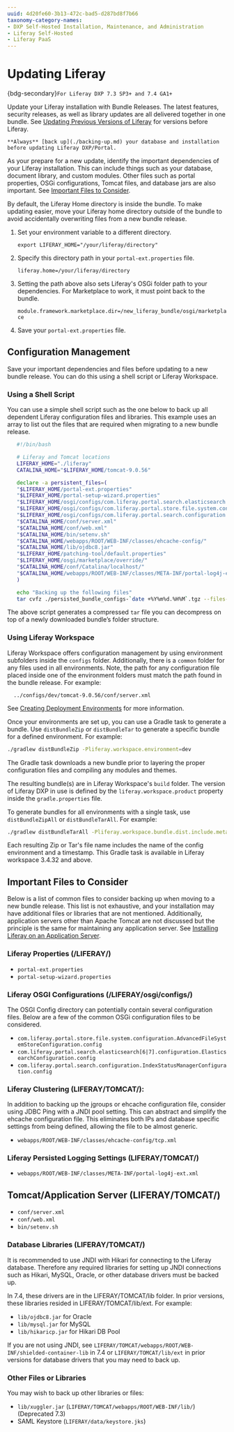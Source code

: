 ```yaml
---
uuid: 4d20fe60-3b13-472c-bad5-d287bd8f7b66
taxonomy-category-names:
- DXP Self-Hosted Installation, Maintenance, and Administration
- Liferay Self-Hosted
- Liferay PaaS
---
```

# Updating Liferay

{bdg-secondary}`For Liferay DXP 7.3 SP3+ and 7.4 GA1+`

Update your Liferay installation with Bundle Releases. The latest features, security releases, as well as library updates are all delivered together in one bundle. See [Updating Previous Versions of Liferay](./updating-previous-versions-of-liferay.md) for versions before Liferay.

```{warning}
**Always** [back up](./backing-up.md) your database and installation before updating Liferay DXP/Portal.
```

As your prepare for a new update, identify the important dependencies of your Liferay installation. This can include things such as your database, document library, and custom modules. Other files such as portal properties, OSGi configurations, Tomcat files, and database jars are also important. See [Important Files to Consider](#important-files-to-consider).

By default, the Liferay Home directory is inside the bundle. To make updating easier, move your Liferay home directory outside of the bundle to avoid accidentally overwriting files from a new bundle release.

1. Set your environment variable to a different directory.

   `export LIFERAY_HOME="/your/liferay/directory"`

1. Specify this directory path in your `portal-ext.properties` file.

   `liferay.home=/your/liferay/directory`

1. Setting the path above also sets Liferay's OSGi folder path to your dependencies. For Marketplace to work, it must point back to the bundle.

   `module.framework.marketplace.dir=/new_liferay_bundle/osgi/marketplace`

1. Save your `portal-ext.properties` file. 

## Configuration Management

Save your important dependencies and files before updating to a new bundle release. You can do this using a shell script or Liferay Workspace.

### Using a Shell Script

You can use a simple shell script such as the one below to back up all dependent Liferay configuration files and libraries. This example uses an array to list out the files that are required when migrating to a new bundle release. 

```bash
   #!/bin/bash

   # Liferay and Tomcat locations
   LIFERAY_HOME="./liferay"
   CATALINA_HOME="$LIFERAY_HOME/tomcat-9.0.56"

   declare -a persistent_files=(
   "$LIFERAY_HOME/portal-ext.properties"
   "$LIFERAY_HOME/portal-setup-wizard.properties"
   "$LIFERAY_HOME/osgi/configs/com.liferay.portal.search.elasticsearch.configuration.ElasticsearchConfiguration.cfg"
   "$LIFERAY_HOME/osgi/configs/com.liferay.portal.store.file.system.configuration.AdvancedFileSystemStoreConfiguration.cfg"
   "$LIFERAY_HOME/osgi/configs/com.liferay.portal.search.configuration.IndexStatusManagerConfiguration.cfg"
   "$CATALINA_HOME/conf/server.xml"
   "$CATALINA_HOME/conf/web.xml"
   "$CATALINA_HOME/bin/setenv.sh"
   "$CATALINA_HOME/webapps/ROOT/WEB-INF/classes/ehcache-config/"
   "$CATALINA_HOME/lib/ojdbc8.jar"
   "$LIFERAY_HOME/patching-tool/default.properties"
   "$LIFERAY_HOME/osgi/marketplace/override/"
   "$CATALINA_HOME/conf/Catalina/localhost/"
   "$CATALINA_HOME/webapps/ROOT/WEB-INF/classes/META-INF/portal-log4j-ext.xml"
   )

   echo "Backing up the following files"
   tar cvfz ./persisted_bundle_configs-`date +%Y%m%d.%H%M`.tgz --files-from <(printf "%s\n" "${persistent_files[@]}")
```

The above script generates a compressed `tar` file you can decompress on top of a newly downloaded bundle’s folder structure.

### Using Liferay Workspace

Liferay Workspace offers configuration management by using environment subfolders inside the `configs` folder. Additionally, there is a `common` folder for any files used in all environments. Note, the path for any configuration file placed inside one of the environment folders must match the path found in the bundle release. For example:

      ../configs/dev/tomcat-9.0.56/conf/server.xml 

See [Creating Deployment Environments](../../liferay-development/tooling/liferay-workspace/creating-deployment-environments.md) for more information.

Once your environments are set up, you can use a Gradle task to generate a bundle. Use `distBundleZip` or `distBundleTar` to generate a specific bundle for a defined environment. For example: 

```bash
./gradlew distBundleZip -Pliferay.workspace.environment=dev
```

The Gradle task downloads a new bundle prior to layering the proper configuration files and compiling any modules and themes. 

The resulting bundle(s) are in Liferay Workspace's `build` folder. The version of Liferay DXP in use is defined by the `liferay.workspace.product` property inside the `gradle.properties` file.

To generate bundles for all environments with a single task, use `distBundleZipAll` or `distBundleTarAll`. For example:

```bash
./gradlew distBundleTarAll -Pliferay.workspace.bundle.dist.include.metadata=true
```

Each resulting Zip or Tar's file name includes the name of the config environment and a timestamp. This Gradle task is available in Liferay workspace 3.4.32 and above. 

## Important Files to Consider

Below is a list of common files to consider backing up when moving to a new bundle release. This list is not exhaustive, and your installation may have additional files or libraries that are not mentioned. Additionally, application servers other than Apache Tomcat are not discussed but the principle is the same for maintaining any application server. See [Installing Liferay on an Application Server](../installing-liferay/installing-liferay-on-an-application-server.md).

### Liferay Properties (/LIFERAY/)

* `portal-ext.properties`
* `portal-setup-wizard.properties`

### Liferay OSGI Configurations (/LIFERAY/osgi/configs/)

The OSGI Config directory can potentially contain several configuration files. Below are a few of the common OSGi configuration files to be considered.

* `com.liferay.portal.store.file.system.configuration.AdvancedFileSystemStoreConfiguration.config`
* `com.liferay.portal.search.elasticsearch[6|7].configuration.ElasticsearchConfiguration.config`
* `com.liferay.portal.search.configuration.IndexStatusManagerConfiguration.config`

### Liferay Clustering (LIFERAY/TOMCAT/):

In addition to backing up the jgroups or ehcache configuration file, consider using JDBC Ping with a JNDI pool setting. This can abstract and simplify the ehcache configuration file. This eliminates both IPs and database specific settings from being defined, allowing the file to be almost generic.

* `webapps/ROOT/WEB-INF/classes/ehcache-config/tcp.xml`

### Liferay Persisted Logging Settings (LIFERAY/TOMCAT/)

* `webapps/ROOT/WEB-INF/classes/META-INF/portal-log4j-ext.xml`

## Tomcat/Application Server (LIFERAY/TOMCAT/) 

* `conf/server.xml`
* `conf/web.xml`
* `bin/setenv.sh`

### Database Libraries (LIFERAY/TOMCAT/)

It is recommended to use JNDI with Hikari for connecting to the Liferay database. Therefore any required libraries for setting up JNDI connections such as Hikari, MySQL, Oracle, or other database drivers must be backed up.

In 7.4, these drivers are in the LIFERAY/TOMCAT/lib folder. In prior versions, these libraries resided in LIFERAY/TOMCAT/lib/ext.
For example:

* `lib/ojdbc8.jar` for Oracle
* `lib/mysql.jar` for MySQL
* `lib/hikaricp.jar` for Hikari DB Pool 

If you are not using JNDI, see `LIFERAY/TOMCAT/webapps/ROOT/WEB-INF/shielded-container-lib` in 7.4 or `LIFERAY/TOMCAT/lib/ext` in prior versions for database drivers that you may need to back up. 

### Other Files or Libraries 

You may wish to back up other libraries or files: 

* `lib/xuggler.jar` (`LIFERAY/TOMCAT/webapps/ROOT/WEB-INF/lib/`) (Deprecated 7.3)
* SAML Keystore (`LIFERAY/data/keystore.jks`)
